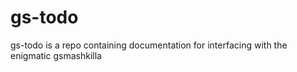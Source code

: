 gs-todo
=======

gs-todo is a repo containing documentation for interfacing with the enigmatic gsmashkilla